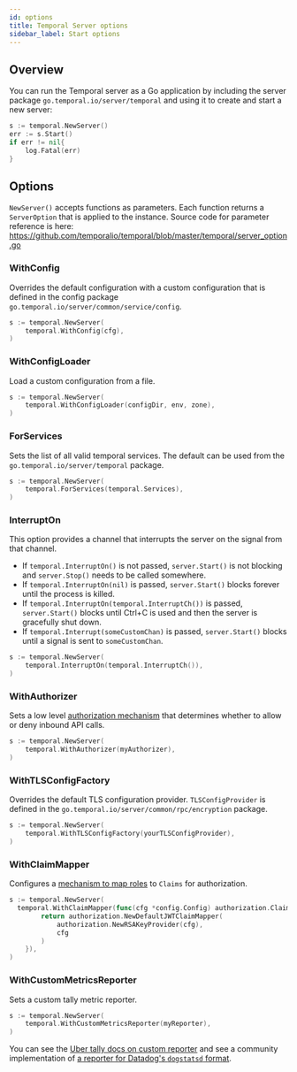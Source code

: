 ```yaml
---
id: options
title: Temporal Server options
sidebar_label: Start options
---
```


## Overview

You can run the Temporal server as a Go application by including the server package `go.temporal.io/server/temporal` and using it to create and start a new server:

```go
s := temporal.NewServer()
err := s.Start()
if err != nil{
	log.Fatal(err)
}
```

## Options

`NewServer()` accepts functions as parameters.
Each function returns a `ServerOption` that is applied to the instance.
Source code for parameter reference is here: https://github.com/temporalio/temporal/blob/master/temporal/server_option.go

### WithConfig

Overrides the default configuration with a custom configuration that is defined in the config package `go.temporal.io/server/common/service/config`.

```go
s := temporal.NewServer(
	temporal.WithConfig(cfg),
)
```

### WithConfigLoader

Load a custom configuration from a file.

```go
s := temporal.NewServer(
	temporal.WithConfigLoader(configDir, env, zone),
)
```

### ForServices

Sets the list of all valid temporal services.
The default can be used from the `go.temporal.io/server/temporal` package.

```go
s := temporal.NewServer(
	temporal.ForServices(temporal.Services),
)
```

### InterruptOn

This option provides a channel that interrupts the server on the signal from that channel.

- If `temporal.InterruptOn()` is not passed, `server.Start()` is not blocking and `server.Stop()` needs to be called somewhere.
- If `temporal.InterruptOn(nil)` is passed, `server.Start()` blocks forever until the process is killed.
- If `temporal.InterruptOn(temporal.InterruptCh())` is passed, `server.Start()` blocks until Ctrl+C is used and then the server is gracefully shut down.
- If `temporal.Interrupt(someCustomChan)` is passed, `server.Start()` blocks until a signal is sent to `someCustomChan`.

```go
s := temporal.NewServer(
	temporal.InterruptOn(temporal.InterruptCh()),
)
```

### WithAuthorizer

Sets a low level [authorization mechanism](/docs/server/security/#authorizer-plugin-interface) that determines whether to allow or deny inbound API calls.

```go
s := temporal.NewServer(
	temporal.WithAuthorizer(myAuthorizer),
)
```

### WithTLSConfigFactory

Overrides the default TLS configuration provider.
`TLSConfigProvider` is defined in the `go.temporal.io/server/common/rpc/encryption` package.

```go
s := temporal.NewServer(
	temporal.WithTLSConfigFactory(yourTLSConfigProvider),
)
```

### WithClaimMapper

Configures a [mechanism to map roles](/docs/server/security/#claimmapper-plugin-interface) to `Claims` for authorization.

```go
s := temporal.NewServer(
  temporal.WithClaimMapper(func(cfg *config.Config) authorization.ClaimMapper {
		return authorization.NewDefaultJWTClaimMapper(
			authorization.NewRSAKeyProvider(cfg),
			cfg
		)
	}),
)
```

### WithCustomMetricsReporter

Sets a custom tally metric reporter.

```go
s := temporal.NewServer(
	temporal.WithCustomMetricsReporter(myReporter),
)
```

You can see the [Uber tally docs on custom reporter](https://github.com/uber-go/tally#report-your-metrics) and see a community implementation of [a reporter for Datadog's `dogstatsd` format](https://github.com/temporalio/temporal/pull/998#issuecomment-857884983).
